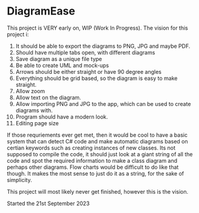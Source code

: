 # DiagramEase

This project is VERY early on, WIP (Work In Progress).
The vision for this project i: 
1. It should be able to export the diagrams to PNG, JPG and maybe PDF.
2. Should have multiple tabs open, with different diagrams
3. Save diagram as a unique file type
4. Be able to create UML and mock-ups
5. Arrows should be either straight or have 90 degree angles
6. Everything should be grid based, so the diagram is easy to make straight.
7. Allow zoom
8. Allow text on the diagram.
9. Allow importing PNG and JPG to the app, which can be used to create diagrams with.
10. Program should have a modern look.
11. Editing page size

If those requriements ever get met, then it would be cool to have a basic system that can detect C# code and make automatic diagrams based on certian keywords such as creating instances of new classes.
Its not supposed to compile the code, it should just look at a giant string of all the code and spot the required information to make a class diagram and perhaps other diagrams.
Flow charts would be difficult to do like that though. It makes the most sense to just do it as a string, for the sake of simplicity.

This project will most likely never get finished, however this is the vision.

Started the 21st September 2023
